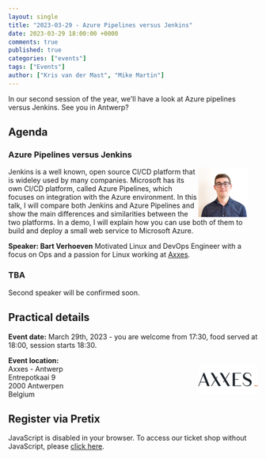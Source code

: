 ```yaml
---
layout: single
title: "2023-03-29 - Azure Pipelines versus Jenkins"
date: 2023-03-29 18:00:00 +0000
comments: true
published: true
categories: ["events"]
tags: ["Events"]
author: ["Kris van der Mast", "Mike Martin"]
---
```


In our second session of the year, we'll have a look at Azure pipelines versus Jenkins. See you in Antwerp?

## Agenda

### Azure Pipelines versus Jenkins

<img src="/assets/media/speakers/bart-verhoeven.jpg" alt="Bart Verhoeven" align="right" height="100" width="100" style="margin-right: 20px;">Jenkins is a well known, open source CI/CD platform that is wideley used by many companies. Microsoft has its own CI/CD platform, called Azure Pipelines, which focuses on integration with the Azure environment. In this talk, I will compare both Jenkins and Azure Pipelines and show the main differences and similarities between the two platforms. In a demo, I will explain how you can use both of them to build and deploy a small web service to Microsoft Azure.

**Speaker: Bart Verhoeven** Motivated Linux and DevOps Engineer with a focus on Ops and a passion for Linux working at <a href="https://www.linkedin.com/company/axxes/">Axxes</a>.  

### TBA

Second speaker will be confirmed soon.

## Practical details

**Event date:** March 29th, 2023 - you are welcome from 17:30, food served at 18:00, session starts 18:30.

**Event location:**<br />
<img width="120" height="60" align="right" alt="Axxess" src="/assets/media/sponsors/logo-axxes.png">Axxes - Antwerp  
Entrepotkaai 9  
2000 Antwerpen  
Belgium

## Register via Pretix

<link rel="stylesheet" type="text/css" href="https://pretix.eu/azug/20230329/widget/v1.css">
<script type="text/javascript" src="https://pretix.eu/widget/v1.en.js" async></script>
<pretix-widget event="https://pretix.eu/azug/20230329/"></pretix-widget>
<noscript>
   <div class="pretix-widget">
        <div class="pretix-widget-info-message">
            JavaScript is disabled in your browser. To access our ticket shop without JavaScript, please <a target="_blank" rel="noopener" href="https://pretix.eu/azug/20230207/">click here</a>.
        </div>
    </div>
</noscript>
